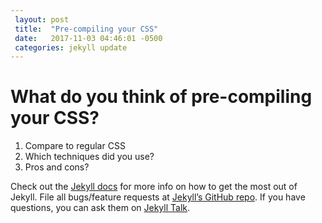 ```yaml
---
 layout: post
 title:  "Pre-compiling your CSS"
 date:   2017-11-03 04:46:01 -0500
 categories: jekyll update
---
```

  # What do you think of pre-compiling your CSS?
 
 1. Compare to regular CSS
 2. Which techniques did you use?
 3. Pros and cons?
 
 
 Check out the [Jekyll docs][jekyll-docs] for more info on how to get the most out of Jekyll. File all bugs/feature requests at [Jekyll’s GitHub repo][jekyll-gh]. If you have questions, you can ask them on [Jekyll Talk][jekyll-talk].
 
 [jekyll-docs]: https://jekyllrb.com/docs/home
 [jekyll-gh]:   https://github.com/jekyll/jekyll
 [jekyll-talk]: https://talk.jekyllrb.com/
 